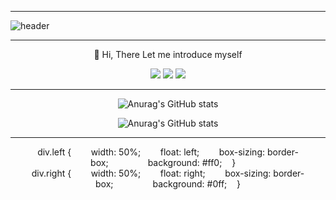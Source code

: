 <hr/>

![header](https://capsule-render.vercel.app/api?type=waving&color=gradient&height=250&section=footer&text=DongDong's%20GitHub&fontSize=30&animation=fadeIn&desc=WELCOME?%20:\)&fontColor=ffffff&customColorList=12)

<hr/>
<div align = 'center'>
  
🙋 Hi, There
Let me introduce myself 
  
<img src="https://img.shields.io/badge/JavaScript-F7DF1E?style=flat-square&logo=JavaScript&logoColor=black"/>
<img src="https://img.shields.io/badge/TypeScript-3178C6?style=flat-square&logo=TypeScript&logoColor=white"/>

<a href="https://ddhun.tistory.com/" target="_blank">
<img src="https://img.shields.io/badge/Blog-09B3AF?style=flat-square&logo=Storyblok&logoColor=white"/>
</a>
  
<hr/>
<div align = 'center'>
  
<div>
  <div width = '50%' , float = 'left'>
    
![Anurag's GitHub stats](https://github-readme-stats.vercel.app/api?username=agmon5959&include_all_commits=false&show_icons=true&theme=react)
    
  </div>
  
  <div width = '50%', float = 'right'>
    
![Anurag's GitHub stats](https://github-readme-stats.vercel.app/api?username=agmon5959&include_all_commits=false&show_icons=true&theme=react)
    
  </div>
  
</div>
  
  
</div>
<hr/>

  div.left {        width: 50%;        float: left;        box-sizing: border-box;                background: #ff0;    }    
  div.right {        width: 50%;        float: right;        box-sizing: border-box;                background: #0ff;    }
